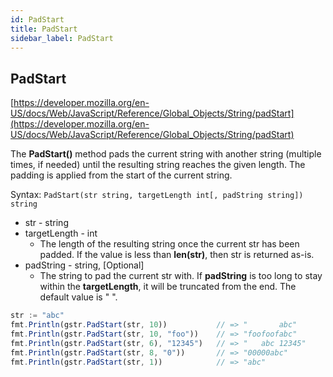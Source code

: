 ```yaml
---
id: PadStart
title: PadStart
sidebar_label: PadStart
---
```



## PadStart
[https://developer.mozilla.org/en-US/docs/Web/JavaScript/Reference/Global_Objects/String/padStart](https://developer.mozilla.org/en-US/docs/Web/JavaScript/Reference/Global_Objects/String/padStart)

The **PadStart()** method pads the current string with another string (multiple times, if needed) until the resulting string reaches the given length. The padding is applied from the start of the current string.

Syntax: `PadStart(str string, targetLength int[, padString string]) string`

- str - string
- targetLength - int
  - The length of the resulting string once the current str has been padded. If the value is less than **len(str)**, then str is returned as-is.
- padString - string, [Optional]
  - The string to pad the current str with. If **padString** is too long to stay within the **targetLength**, it will be truncated from the end. The default value is " ".


```js
str := "abc"
fmt.Println(gstr.PadStart(str, 10))           // => "       abc"
fmt.Println(gstr.PadStart(str, 10, "foo"))    // => "foofoofabc"
fmt.Println(gstr.PadStart(str, 6), "12345")   // => "   abc 12345"
fmt.Println(gstr.PadStart(str, 8, "0"))       // => "00000abc"
fmt.Println(gstr.PadStart(str, 1))            // => "abc"
```